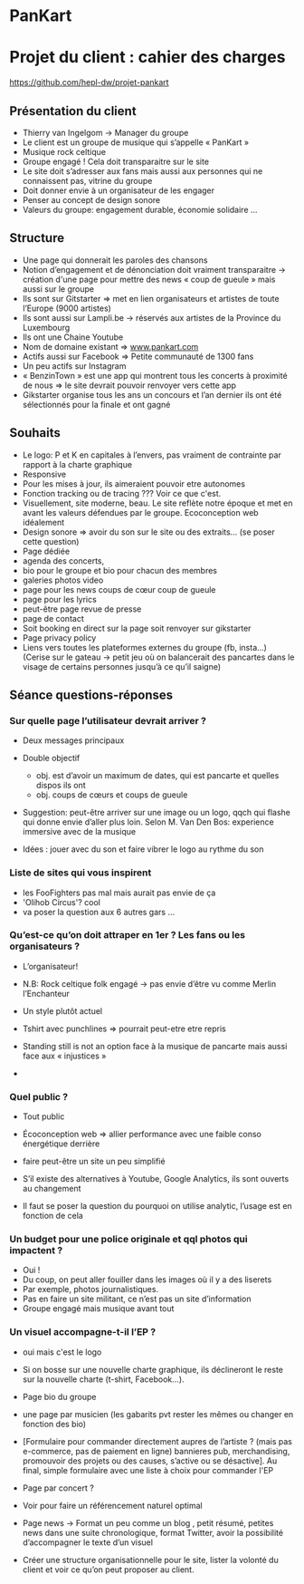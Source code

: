 # PanKart

# Projet du client : cahier des charges

https://github.com/hepl-dw/projet-pankart

## Présentation du client
- Thierry van Ingelgom -> Manager du groupe
- Le client est un groupe de musique qui s’appelle « PanKart »
- Musique rock celtique  
- Groupe engagé ! Cela doit transparaitre sur le site
- Le site doit s’adresser aux fans mais aussi aux personnes qui ne connaissent pas, vitrine du groupe
- Doit donner envie à un organisateur de les engager
- Penser au concept de design sonore
- Valeurs du groupe: engagement durable, économie solidaire …

## Structure
- Une page qui donnerait les paroles des chansons
- Notion d’engagement et de dénonciation doit vraiment transparaitre -> création d'une page pour mettre des news « coup de gueule » mais aussi sur le groupe
- Ils sont sur Gitstarter => met en lien organisateurs et artistes de toute l’Europe (9000 artistes)
- Ils sont aussi sur Lampli.be -> réservés aux artistes de la Province du Luxembourg
- Ils ont une Chaine Youtube
- Nom de domaine existant => www.pankart.com
- Actifs aussi sur Facebook => Petite communauté de 1300 fans
- Un peu actifs sur Instagram
- « BenzinTown » est une app qui montrent tous les concerts à proximité de nous => le site devrait pouvoir renvoyer vers cette app
- Gikstarter organise tous les ans un concours et l’an dernier ils ont été sélectionnés pour la finale et ont gagné

## Souhaits
- Le logo: P et K en capitales à l’envers, pas vraiment de contrainte par rapport à la charte graphique
- Responsive
- Pour les mises à jour, ils aimeraient pouvoir etre autonomes
- Fonction tracking ou de tracing ??? Voir ce que c'est.
- Visuellement, site moderne, beau. Le site reflète notre époque et met en avant les valeurs défendues par le groupe. Ecoconception web idéalement
- Design sonore => avoir du son sur le site ou des extraits… (se poser cette question)
- Page dédiée
- agenda des concerts, 
- bio pour le groupe et bio pour chacun des membres
- galeries photos video
- page pour les news coups de cœur coup de gueule
- page pour les lyrics
- peut-être page revue de presse
- page de contact
- Soit booking en direct sur la page soit renvoyer sur gikstarter
- Page privacy policy
- Liens vers toutes les plateformes externes du groupe (fb, insta…)
(Cerise sur le gateau -> petit jeu où on balancerait des pancartes dans le visage de certains personnes jusqu’à ce qu’il saigne)

## Séance questions-réponses
### Sur quelle page l’utilisateur devrait arriver ?
- Deux messages principaux
- Double objectif  
	- obj. est d’avoir un maximum de dates, qui est pancarte et quelles dispos ils ont
	- obj. coups de cœurs et coups de gueule

- Suggestion: peut-être arriver sur une image ou un logo, qqch qui flashe qui donne envie d’aller plus loin. Selon M. Van Den Bos: experience immersive avec de la musique
- Idées : jouer avec du son et faire vibrer le logo au rythme du son

### Liste de sites qui vous inspirent
- les FooFighters pas mal mais aurait pas envie de ça
- 'Olihob Circus'? cool
- va poser la question aux 6 autres gars
…

### Qu’est-ce qu’on doit attraper en 1er ? Les fans ou les organisateurs ? 
- L’organisateur!

- N.B: Rock celtique folk engagé -> pas envie d’être vu comme Merlin l’Enchanteur
- Un style plutôt actuel
- Tshirt avec punchlines => pourrait peut-etre etre repris 
- Standing still is not an option face à la musique de pancarte mais aussi face aux « injustices »
- 
### Quel public ?
- Tout public
- Écoconception web => allier performance avec une faible conso énergétique derrière
- faire peut-être un site un peu simplifié

- S’il existe des alternatives à Youtube, Google Analytics, ils sont ouverts au changement
- Il faut se poser la question du pourquoi on utilise analytic, l’usage est en fonction de cela

### Un budget pour une police originale et qql photos qui impactent ?
- Oui !
- Du coup, on peut aller fouiller dans les images où il y a des liserets 
- Par exemple, photos journalistiques.
- Pas en faire un site militant, ce n’est pas un site d’information
- Groupe engagé mais musique avant tout

### Un visuel accompagne-t-il l’EP ? 
- oui mais c'est le logo

- Si on bosse sur une nouvelle charte graphique, ils déclineront le reste sur la nouvelle charte (t-shirt, Facebook…).

- Page bio du groupe
- une page par musicien (les gabarits pvt rester les mêmes ou changer en fonction des bio)

- [Formulaire pour commander directement aupres de l’artiste ? (mais pas e-commerce, pas de paiement en ligne)  bannieres pub, merchandising, promouvoir des projets ou des causes, s’active ou se désactive]. Au final, simple formulaire avec une liste à choix pour commander l'EP

- Page par concert ?

- Voir pour faire un référencement naturel optimal

- Page news -> Format un peu comme un blog , petit résumé, petites news dans une suite chronologique, format Twitter, avoir la possibilité d’accompagner le texte d’un visuel

- Créer une structure organisationnelle pour le site, lister la volonté du client et voir ce qu’on peut proposer au client.
